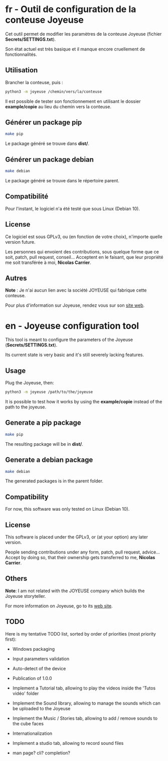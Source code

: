# fr - Outil de configuration de la conteuse Joyeuse

Cet outil permet de modifier les paramètres de la conteuse Joyeuse
(fichier **Secrets/SETTINGS.txt**).

Son état actuel est très basique et il manque encore cruellement de
fonctionnalités.

## Utilisation

Brancher la conteuse, puis :

```sh
python3 -m joyeuse /chemin/vers/la/conteuse
```

Il est possible de tester son fonctionnement en utilisant le dossier
**example/copie** au lieu du chemin vers la conteuse.

## Générer un package pip

```sh
make pip
```

Le package généré se trouve dans **dist/**.

## Générer un package debian

```sh
make debian
```

Le package généré se trouve dans le répertoire parent.

## Compatibilité

Pour l'instant, le logiciel n'a été testé que sous Linux (Debian 10).

## License

Ce logiciel est sous GPLv3, ou (en fonction de votre choix), n'importe quelle
version future.

Les personnes qui envoient des contributions, sous quelque forme que ce soit,
patch, pull request, conseil... Acceptent en le faisant, que leur propriété me
soit transférée à moi, **Nicolas Carrier**.

## Autres

**Note** : Je n'ai aucun lien avec la société JOYEUSE qui fabrique cette
conteuse.

Pour plus d'information sur Joyeuse, rendez vous sur son
[site web](https://www.joyeuse.io/).

# en - Joyeuse configuration tool

This tool is meant to configure the parameters of the Joyeuse
(**Secrets/SETTINGS.txt**).

Its current state is very basic and it's still severely lacking features.

## Usage

Plug the Joyeuse, then:

```sh
python3 -m joyeuse /path/to/the/joyeuse
```

It is possible to test how it works by using the **example/copie** instead of
the path to the joyeuse.

## Generate a pip package

```sh
make pip
```

The resulting package will be in **dist/**.

## Generate a debian package

```sh
make debian
```

The generated packages is in the parent folder.

## Compatibility

For now, this software was only tested on Linux (Debian 10).

## License

This software is placed under the GPLv3, or (at your option) any later version.

People sending contributions under any form, patch, pull request, advice...
Accept by doing so, that their ownership gets transferred to me,
**Nicolas Carrier**.

## Others

**Note**: I am not related with the JOYEUSE company which builds the Joyeuse
storyteller.

For more information on Joyeuse, go to its [web site](https://www.joyeuse.io/).

## TODO

Here is my tentative TODO list, sorted by order of priorities (most priority
first):

 * Windows packaging
 * Input parameters validation
 * Auto-detect of the device
 * Publication of 1.0.0
 * Implement a Tutorial tab, allowing to play the videos inside the
   'Tutos vidéo' folder
 * Implement the Sound library, allowing to manage the sounds which can be
   uploaded to the Joyeuse
 * Implement the Music / Stories tab, allowing to add / remove sounds to the
   cube faces
 * Internationalization
 * Implement a studio tab, allowing to record sound files

 * man page? cli? completion?
